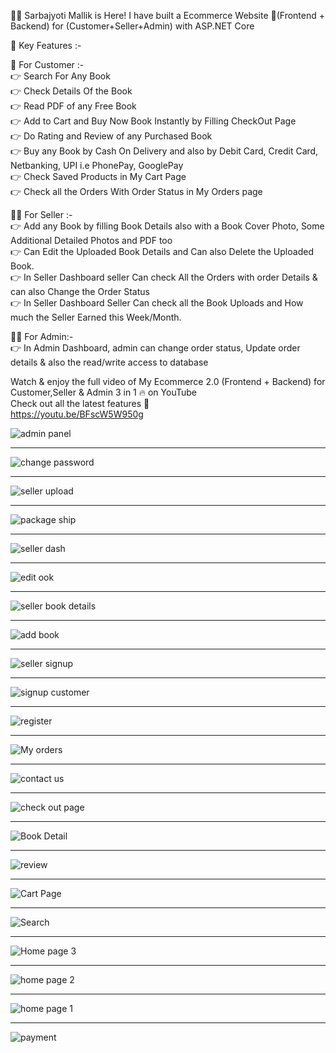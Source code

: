 🙋‍♂️ Sarbajyoti Mallik is Here! I have built a Ecommerce Website 🚀(Frontend + Backend) for (Customer+Seller+Admin) with ASP.NET Core <br>

🔑 Key Features :- <br>

👨 For Customer :- <br>
👉 Search For Any Book <br>
👉 Check Details Of the Book <br>
👉 Read PDF of any Free Book <br>
👉 Add to Cart and Buy Now Book Instantly by Filling CheckOut Page <br>
👉 Do Rating and Review of any Purchased Book <br>
👉 Buy any Book by Cash On Delivery and also by Debit Card, Credit Card, Netbanking, UPI i.e PhonePay, GooglePay <br>
👉 Check Saved Products in My Cart Page <br>
👉 Check all the Orders With Order Status in My Orders page <br>

👨‍🦳 For Seller :- <br>
👉 Add any Book by filling Book Details also with a Book Cover Photo, Some Additional Detailed Photos and PDF too <br>
👉 Can Edit the Uploaded Book Details and Can also Delete the Uploaded Book. <br>
👉 In Seller Dashboard seller Can check All the Orders with order Details & can also Change the Order Status <br>
👉 In Seller Dashboard Seller Can check all the Book Uploads and How much the Seller Earned this Week/Month. <br>

👨‍💻 For Admin:- <br>
👉 In Admin Dashboard, admin can change order status, Update order details & also the read/write access to database <br>

Watch & enjoy the full video of My Ecommerce 2.0 (Frontend + Backend) for Customer,Seller & Admin 3 in 1 🔥 on YouTube <br>
Check out all the latest features 🚀 <br>
https://youtu.be/BFscW5W950g <br>


![admin panel](https://user-images.githubusercontent.com/44479743/176141158-b2f12a83-6a3f-41da-bb6b-b852668ab909.png)

<hr>

![change password](https://user-images.githubusercontent.com/44479743/176141165-f35f034f-01bd-4571-b09f-f238fe93ac26.png)

<hr>

![seller upload](https://user-images.githubusercontent.com/44479743/176141166-f61c159d-e117-4748-bb0a-dc0dead4a8a3.png)

<hr>

![package ship](https://user-images.githubusercontent.com/44479743/176141169-7c347f4c-84c8-4779-8eaa-71d26d346df9.png)

<hr>

![seller dash](https://user-images.githubusercontent.com/44479743/176141172-33d241c8-870c-43ab-b3cd-4d1025cbd55a.png)

<hr>

![edit ook](https://user-images.githubusercontent.com/44479743/176141174-6e4527c4-72be-455c-842f-d5b9dc99feb2.png)

<hr>

![seller book details](https://user-images.githubusercontent.com/44479743/176141177-839614a0-699f-4f7f-8492-af22848234a2.png)

<hr>

![add book](https://user-images.githubusercontent.com/44479743/176141180-61a64b90-a09d-4175-89d1-39d39eebd0bd.png)

<hr>

![seller signup](https://user-images.githubusercontent.com/44479743/176141181-fb319526-8f71-4b56-907f-932802126e25.png)

<hr>

![signup customer](https://user-images.githubusercontent.com/44479743/176141183-8e452d4c-19a7-4be7-afab-8d5a5e028a5a.png)

<hr>

![register](https://user-images.githubusercontent.com/44479743/176141186-b070e303-f7c4-4d1d-87bc-ebfe0ad91906.png)

<hr>

![My orders](https://user-images.githubusercontent.com/44479743/176141190-978bbfb7-f2bc-40c7-867e-79313416b562.png)

<hr>

![contact us](https://user-images.githubusercontent.com/44479743/176141195-4d1c1f80-5861-4f26-a1e8-0bc79f286175.png)

<hr>

![check out page](https://user-images.githubusercontent.com/44479743/176141197-cd23eab6-6155-4de4-a3a6-7abfe12293cf.png)

<hr>

![Book Detail](https://user-images.githubusercontent.com/44479743/176141199-74f232b8-b74f-484f-afff-6e674b186efe.png)

<hr>

![review](https://user-images.githubusercontent.com/44479743/176141202-b5b5a750-d31f-4b9b-9590-4cbc39b21292.png)

<hr>

![Cart Page](https://user-images.githubusercontent.com/44479743/176141208-3e3dd070-8d76-4e77-a5fc-06faf66e16db.png)

<hr>

![Search](https://user-images.githubusercontent.com/44479743/176141210-c33d5569-bff0-499b-93b0-a7cf2c6ab40a.png)

<hr>

![Home page 3](https://user-images.githubusercontent.com/44479743/176141211-0fb94d3c-749d-44cc-9d5e-5105e75d203d.png)

<hr>

![home page 2](https://user-images.githubusercontent.com/44479743/176141214-c8f475ce-2a25-466a-8e8f-a796d3f65a7b.png)

<hr>

![home page 1](https://user-images.githubusercontent.com/44479743/176141220-ccc064b6-f0d7-4e16-ad67-f51913dcbdba.png)

<hr>

![payment](https://user-images.githubusercontent.com/44479743/176141225-58d96fdc-01ae-4979-95b3-a739f24d1be0.png)

